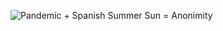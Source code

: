 ![Pandemic + Spanish Summer Sun = Anonimity](https://uc8fd55b3b15f7081adb82a87204.previews.dropboxusercontent.com/p/thumb/ABXuZyz75gvvfqrFdIxZhUYmo-jEY4VXm4QgnMMLyXavDD5FOrc5rwIx5YgPMjpc0fSJPqcGXUk1uQTGVWhSnShRsgkvcsQGnlk-oHa4_BiyzrLDsJvks62ju68YC-Uf1XromI-YGh4MrjM-q1xhAZG8hOv2NtvMNdWIy-sQPIyoXsSNKDJ6oOR_JX57wYHRQxkFWcRVijnbpajENCf07FFp6Tyqupx-BjT_oXb3knDasEiuUfVbv3F_5gKkmd3V3atAtqC1hRB63dlsqoOz2-Why1nn5Jf2lkS-U9sOCCh3_HvoOJ-es2vji2PJtr9e7jK93TjuMPRAXN_gyxCcOFFuZZy_8yMAPzsF0hxm4KPllNHJXVxTvAM7wUwsixJJl42O6L9tQlE-06BlDph29_QrZekUfuDx7hXOQy5SOWQhfRT1qizgSGuAMI70rpDehsKofQqTXolLHlBuQIuRbxCw/p.jpeg?fv_content=true&size_mode=5)
